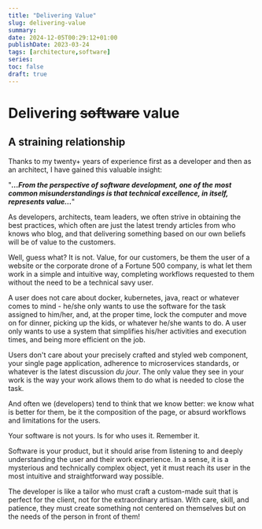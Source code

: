 ```yaml
---
title: "Delivering Value"
slug: delivering-value
summary:
date: 2024-12-05T00:29:12+01:00
publishDate: 2023-03-24
tags: [architecture,software]
series:
toc: false
draft: true
---
```

# Delivering ~~software~~ value

## A straining relationship
Thanks to my twenty+ years of experience first as a developer and then as an architect, I have gained this valuable insight:

"**_...From the perspective of software development, one of the most common misunderstandings is that technical excellence, in itself, represents value..._**"


As developers, architects, team leaders, we often strive in obtaining the best practices, which often are just the latest trendy articles from who knows who blog, and that delivering something based on our own beliefs will be of value to the customers.

Well, guess what? It is not. Value, for our customers, be them the user of a website or the corporate drone of a Fortune 500 company, is what let them work in a simple and intuitive way, completing workflows requested to them without the need to be a technical savy user.

A user does not care about docker, kubernetes, java, react or whatever comes to mind - he/she only wants to use the software for the task assigned to him/her, and, at the proper time, lock the computer and move on for dinner, picking up the kids, or whatever he/she wants to do. A user only wants to use a system that simplifies his/her activities and execution times, and being more efficient on the job.

Users don't care about your precisely crafted and styled web component, your single page application, adherence to microservices standards, or whatever is the latest discussion _du jour_. The only value they see in your work is the way your work allows them to do what is needed to close the task.

And often we (developers) tend to think that we know better: we know what is better for them, be it the composition of the page, or absurd workflows and limitations for the users.

Your software is not yours. Is for who uses it. Remember it.

Software is your product, but it should arise from listening to and deeply understanding the user and their work experience. In a sense, it is a mysterious and technically complex object, yet it must reach its user in the most intuitive and straightforward way possible.

The developer is like a tailor who must craft a custom-made suit that is perfect for the client, not for the extraordinary artisan. With care, skill, and patience, they must create something not centered on themselves but on the needs of the person in front of them!


